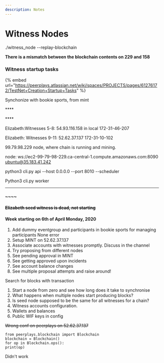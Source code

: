 ```yaml
---
description: Notes
---
```


# Witness Nodes

./witness\_node --replay-blockchain



**There is a mismatch between the blockchain contents on 229 and 158**



### Witness startup tasks

{% embed url="https://peerplays.atlassian.net/wiki/spaces/PROJECTS/pages/61276172/TestNet+Creation+Startup+Tasks" %}







Synchonize with bookie sports, from mint

\*\*\*\*

\*\*\*\*

Elizabeth:Witnesses 5-8: 54.93.116.158 in local 172-31-46-207

Elizabeth: Witnesses 9-11: 52.62.37.137 172-31-10-102 

99.79.98.229 node, where chain is running and mining.

node: ws://ec2-99-79-98-229.ca-central-1.compute.amazonaws.com:8090  
ubuntu@35.183.41.242



python3 cli.py api --host 0.0.0.0 --port 8010 --scheduler

Python3 cli.py worker  
  
****

#### ~~~~

#### ~~Elizabeth seed witness is dead, not starting~~

#### 

#### Week starting on 6th of April Monday, 2020

1. Add dummy eventgroup and participants in bookie sports for managing participants None error
2.  Setup MINT on 52.62.37.137
3. Associate accounts with witnesses promptly. Discuss in the channel
4. Try proposing from different nodes
5. See pending approval in MINT
6. See getting approved upon incidents
7. See account balance changes
8. See multiple proposal attempts and raise around!





Search for blocks with transaction





1. Start a node from zero and see how long does it take to synchronise
2. What happens when multiple nodes start producing blocks?
3. Is seed node supposed to be the same for all witnesses for a chain?
4. Witness accounts configuration.
5. Wallets and balances
6. Public WIF keys in config







~~Wrong conf on peerplays on 52.62.37.137~~

```text
from peerplays.blockchain import Blockchain
blockchain = Blockchain()
for op in Blockchain.ops():
print(op)
```

Didn't work



